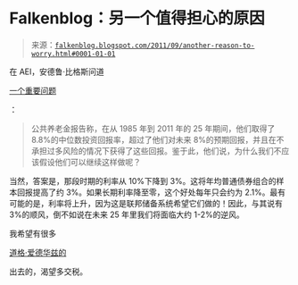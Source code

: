 <!--yml

类别：未分类

日期：2024-05-12 20:44:33

-->

# Falkenblog：另一个值得担心的原因

> 来源：[`falkenblog.blogspot.com/2011/09/another-reason-to-worry.html#0001-01-01`](http://falkenblog.blogspot.com/2011/09/another-reason-to-worry.html#0001-01-01)

在 AEI，安德鲁·比格斯问道

[一个重要问题](http://blog.american.com/2011/08/how-much-risk-do-public-sector-pensions-need-to-take/)

：

> 公共养老金报告称，在从 1985 年到 2011 年的 25 年期间，他们取得了 8.8%的中位数投资回报率，超过了他们对未来 8%的预期回报，并且在不承担过多风险的情况下获得了这些回报。鉴于此，他们说，为什么我们不应该假设他们可以继续这样做呢？

当然，答案是，那段时期的利率从 10%下降到 3%。这将年均普通债券组合的样本回报提高了约 3%。如果长期利率降至零，这个好处每年只会约为 2.1%。最有可能的是，利率将上升，因为这是联邦储备系统希望它们做的！因此，与其说有 3%的顺风，倒不如说在未来 25 年里我们将面临大约 1-2%的逆风。

我希望有很多

[道格·爱德华兹的](http://www.forbes.com/sites/tomiogeron/2011/09/26/former-googler-asks-obama-please-raise-my-taxes/)

出去的，渴望多交税。
